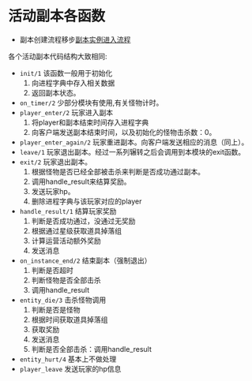 # 活动副本各函数

* 副本创建流程移步[副本实例进入流程](/lib/副本实例进入流程.md)

各个活动副本代码结构大致相同:
* `init/1` 该函数一般用于初始化
    1. 向进程字典中存入相关数据
    2. 返回副本状态。
* `on_timer/2` 少部分模块有使用,有关怪物计时。
* `player_enter/2` 玩家进入副本
    1. 将player和副本结束时间存入进程字典
    2. 向客户端发送副本结束时间，以及初始化的怪物击杀数：0。
* `player_enter_again/2` 玩家重进副本。向客户端发送相应的消息（同上）。
* `leave/1` 玩家退出副本。经过一系列辗转之后会调用到本模块的exit函数。
* `exit/2` 玩家退出副本。
    1. 根据怪物是否已经全部被击杀来判断是否成功通过副本。
    2. 调用handle_result来结算奖励。
    3. 发送玩家hp。
    4. 删除进程字典与该玩家对应的player
* `handle_result/1` 结算玩家奖励
    1. 判断是否成功通过，没通过无奖励
    2. 根据通过星级获取道具掉落组
    3. 计算运营活动额外奖励
    4. 发送消息
* `on_instance_end/2` 结束副本（强制退出）
    1. 判断是否超时
    2. 判断怪物是否全部击杀
    3. 调用handle_result
* `entity_die/3`  击杀怪物调用
    1. 判断是否是怪物
    2. 根据时间获取道具掉落组
    3. 获取奖励
    4. 发送消息
    5. 判断是否全部击杀：调用handle_result
* `entity_hurt/4` 基本上不做处理
* `player_leave` 发送玩家的hp信息
